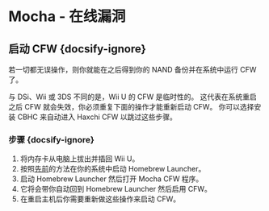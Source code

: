 # Mocha - 在线漏洞

## 启动 CFW {docsify-ignore}

若一切都无误操作，则你就能在之后得到你的 NAND 备份并在系统中运行 CFW 了。

与 DSi、Wii 或 3DS 不同的是，Wii U 的 CFW 是临时性的。 这代表在系统重启之后 CFW 就会失效，你必须重复下面的操作才能重新启动 CFW。 你可以选择安装 CBHC 来自动进入 Haxchi CFW 以跳过这些步骤。

### 步骤 {docsify-ignore}

1. 将内存卡从电脑上拔出并插回 Wii U。
1. 按照[先前](browser-exploit)的方法在你的系统中启动 Homebrew Launcher。
1. 启动 Homebrew Launcher 然后打开 Mocha CFW 程序。
1. 它将会带你自动回到 Homebrew Launcher 然后启用 CFW。
1. 在重启主机后你需要重新做这些操作来启动 CFW。